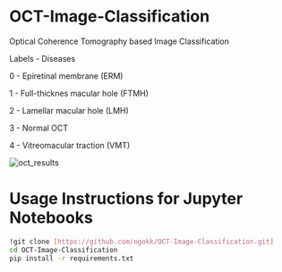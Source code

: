 # OCT-Image-Classification
Optical Coherence Tomography based Image Classification

Labels   -         Diseases

0        - Epiretinal membrane (ERM)

1        - Full-thicknes macular hole (FTMH)

2        - Lamellar macular hole (LMH)

3        - Normal OCT

4        - Vitreomacular traction (VMT) 


![oct_results](https://github.com/user-attachments/assets/653c077f-8c81-46e2-8f53-731edeafd951)



# Usage Instructions for Jupyter Notebooks
```bash
!git clone [https://github.com/ogokk/OCT-Image-Classification.git]
cd OCT-Image-Classification
pip install -r requirements.txt
```


